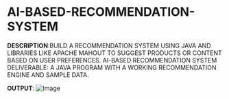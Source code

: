 # AI-BASED-RECOMMENDATION-SYSTEM

**DESCRIPTION**:BUILD A RECOMMENDATION SYSTEM USING
JAVA AND LIBRARIES LIKE APACHE MAHOUT TO
SUGGEST PRODUCTS OR CONTENT BASED ON
USER PREFERENCES.
AI-BASED
RECOMMENDATION
SYSTEM
DELIVERABLE: A JAVA PROGRAM WITH A
WORKING RECOMMENDATION ENGINE AND
SAMPLE DATA.

**OUTPUT**:
![Image](https://github.com/user-attachments/assets/7b193169-c321-4466-b982-6a6a5d0066eb)
